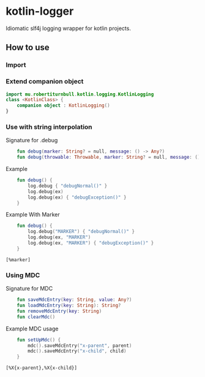 # kotlin-logger
Idiomatic slf4j logging wrapper for kotlin projects.

## How to use
### Import
### Extend companion object
```kotlin
import mu.robertiturnbull.kotlin.logging.KotlinLogging
class <KotlinClass> {
    companion object : KotlinLogging()
}
```
### Use with string interpolation
Signature for .debug
```kotlin
    fun debug(marker: String? = null, message: () -> Any?)
    fun debug(throwable: Throwable, marker: String? = null, message: () -> Any? = { null })
```
Example
```kotlin
    fun debug() {
        log.debug { "debugNormal()" }
        log.debug(ex)
        log.debug(ex) { "debugException()" }
    }
```
Example With Marker
```kotlin
    fun debug() {
        log.debug("MARKER") { "debugNormal()" }
        log.debug(ex, "MARKER")
        log.debug(ex, "MARKER") { "debugException()" }
    }
```
```
[%marker]
```
### Using MDC
Signature for MDC
```kotlin
    fun saveMdcEntry(key: String, value: Any?)
    fun loadMdcEntry(key: String): String?
    fun removeMdcEntry(key: String)
    fun clearMdc()
```
Example MDC usage
```kotlin
    fun setUpMdc() {
        mdc().saveMdcEntry("x-parent", parent)
        mdc().saveMdcEntry("x-child", child)
    }
```
```
[%X{x-parent},%X{x-child}]
```
